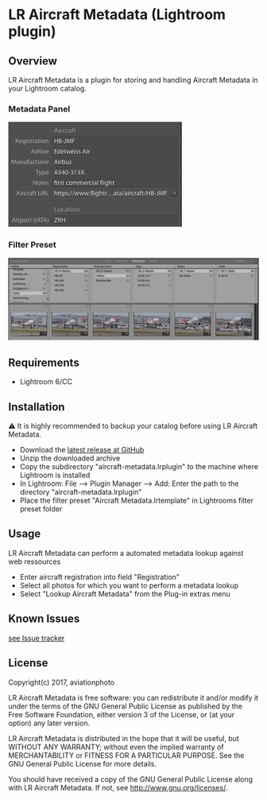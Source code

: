 # LR Aircraft Metadata (Lightroom plugin)

## Overview
LR Aircraft Metadata is a plugin for storing and handling Aircraft Metadata in your Lightroom catalog.

### Metadata Panel
![Metadata Panel](/images/MetadataTagsetBasic.png)

### Filter Preset
![Filter Preset](/images/filter_preset.png)

## Requirements
* Lightroom 6/CC

## Installation
:warning: It is highly recommended to backup your catalog before using LR Aircraft Metadata.

* Download the [latest release at GitHub](https://github.com/aviationphoto/AircraftMetadata-Lightroom-Plugin/releases/latest)
* Unzip the downloaded archive
* Copy the subdirectory "aircraft-metadata.lrplugin" to the machine where Lightroom is installed
* In Lightroom: File --> Plugin Manager --> Add: Enter the path to the directory "aircraft-metadata.lrplugin"
* Place the filter preset "Aircraft Metadata.lrtemplate" in Lightrooms filter preset folder

## Usage
LR Aircraft Metadata can perform a automated metadata lookup against web ressources
* Enter aircraft registration into field "Registration"
* Select all photos for which you want to perform a metadata lookup
* Select "Lookup Aircraft Metadata" from the Plug-in extras menu

## Known Issues
[see Issue tracker](https://github.com/aviationphoto/AircraftMetadata-Lightroom-Plugin/issues)

## License
Copyright(c) 2017, aviationphoto

LR Aircraft Metadata is free software: you can redistribute it and/or modify
it under the terms of the GNU General Public License as published by
the Free Software Foundation, either version 3 of the License, or
(at your option) any later version.

LR Aircraft Metadata is distributed in the hope that it will be useful,
but WITHOUT ANY WARRANTY; without even the implied warranty of
MERCHANTABILITY or FITNESS FOR A PARTICULAR PURPOSE.  See the
GNU General Public License for more details.

You should have received a copy of the GNU General Public License
along with LR Aircraft Metadata. If not, see [<http://www.gnu.org/licenses/>](http://www.gnu.org/licenses/).
